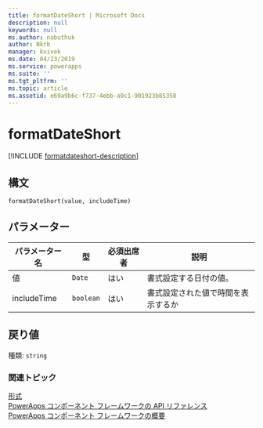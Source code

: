 ```yaml
---
title: formatDateShort | Microsoft Docs
description: null
keywords: null
ms.author: nabuthuk
author: Nkrb
manager: kvivek
ms.date: 04/23/2019
ms.service: powerapps
ms.suite: ''
ms.tgt_pltfrm: ''
ms.topic: article
ms.assetid: e69a9b6c-f737-4ebb-a9c1-901923b85358
---
```


# <a name="formatdateshort"></a>formatDateShort

[!INCLUDE [formatdateshort-description](includes/formatdateshort-description.md)]

## <a name="syntax"></a>構文

`formatDateShort(value, includeTime)`

## <a name="parameters"></a>パラメーター

| パラメーター名|型|必須出席者|説明|
| ------------- |----|--------|-----------|
|値|`Date`|はい|書式設定する日付の値。|
|includeTime|`boolean`|はい|書式設定された値で時間を表示するか|

## <a name="return-value"></a>戻り値

種類: `string`


### <a name="related-topics"></a>関連トピック

[形式](../formatting.md)<br/>
[PowerApps コンポーネント フレームワークの API リファレンス](../../reference/index.md)<br/>
[PowerApps コンポーネント フレームワークの概要](../../overview.md)